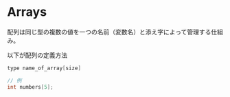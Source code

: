 # Arrays
配列は同じ型の複数の値を一つの名前（変数名）と添え字によって管理する仕組み。

以下が配列の定義方法

```c
type name_of_array[size]

// 例
int numbers[5];
```
